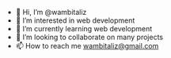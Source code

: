 - 👋 Hi, I’m @wambitaliz
- 👀 I’m interested in web development
- 🌱 I’m currently learning web development
- 💞️ I’m looking to collaborate on many projects
- 📫 How to reach me wambitaliz@gmail.com

<!---
wambitaliz/wambitaliz is a ✨ special ✨ repository because its `README.md` (this file) appears on your GitHub profile.
You can click the Preview link to take a look at your changes.
--->
